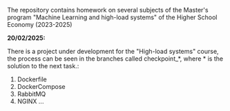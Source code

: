 The repository contains homework on several subjects of the Master's program "Machine Learning and high-load systems" of the Higher School
Economy (2023-2025)

**20/02/2025:**

There is a project under development for the "High-load systems" course, the process can be seen in the branches called checkpoint_*, where * is the solution to the next task.:

1. Dockerfile
2. DockerCompose
3. RabbitMQ
4. NGINX
...